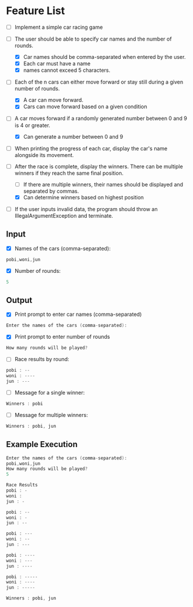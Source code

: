 # Feature List

- [ ] Implement a simple car racing game

- [ ] The user should be able to specify car names and the number of rounds.
  - [x] Car names should be comma-separated when entered by the user.
  - [x] Each car must have a name
  - [x] names cannot exceed 5 characters.
- [ ] Each of the n cars can either move forward or stay still during a given number of rounds.
  - [x] A car can move forward.
  - [x] Cars can move forward based on a given condition
- [ ] A car moves forward if a randomly generated number between 0 and 9 is 4 or greater.
  - [x] Can generate a number between 0 and 9
- [ ] When printing the progress of each car, display the car's name alongside its movement.
- [ ] After the race is complete, display the winners. There can be multiple winners if they reach the same final position.
  - [ ] If there are multiple winners, their names should be displayed and separated by commas.
  - [x] Can determine winners based on highest position
- [ ] If the user inputs invalid data, the program should throw an IllegalArgumentException and terminate.

## Input

- [x] Names of the cars (comma-separated):
```kotlin
pobi,woni,jun
```

- [x] Number of rounds:
```kotlin
5
```
## Output

- [x] Print prompt to enter car names (comma-separated)
```kotlin
Enter the names of the cars (comma-separated):
```

- [x] Print prompt to enter number of rounds
```kotlin
How many rounds will be played?
```

- [ ] Race results by round:
```kotlin
pobi : --
woni : ----
jun : ---
```

- [ ] Message for a single winner:
```kotlin
Winners : pobi
```

- [ ] Message for multiple winners:
```kotlin
Winners : pobi, jun
```

## Example Execution

```kotlin
Enter the names of the cars (comma-separated):
pobi,woni,jun
How many rounds will be played?
5

Race Results
pobi : -
woni : 
jun : -

pobi : --
woni : -
jun : --

pobi : ---
woni : --
jun : ---

pobi : ----
woni : ---
jun : ----

pobi : -----
woni : ----
jun : -----

Winners : pobi, jun
```




